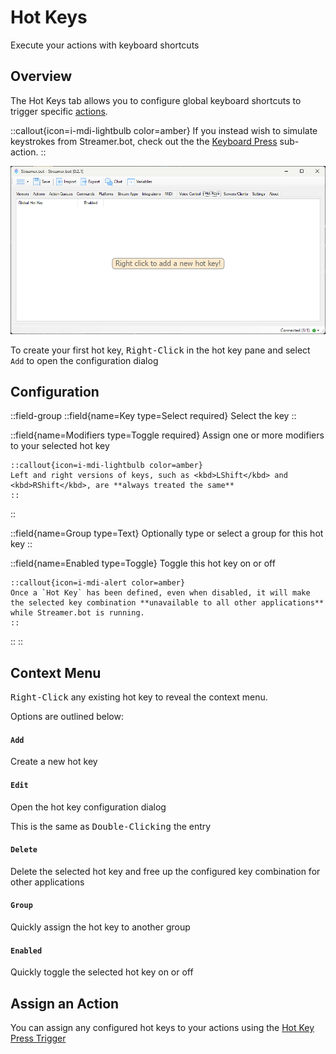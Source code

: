 # Hot Keys
Execute your actions with keyboard shortcuts

## Overview
The Hot Keys tab allows you to configure global keyboard shortcuts to trigger specific [actions](/guide/actions).

::callout{icon=i-mdi-lightbulb color=amber}
If you instead wish to simulate keystrokes from Streamer.bot, check out the  the [Keyboard Press](/api/sub-actions/core/system/keyboard-press) sub-action.
::

![Hot Keys Pane](assets/hotkeys.png)

To create your first hot key, <kbd>Right-Click</kbd> in the hot key pane and select `Add` to open the configuration dialog

## Configuration

::field-group
  ::field{name=Key type=Select required}
  Select the key
  ::

  ::field{name=Modifiers type=Toggle required}
    Assign one or more modifiers to your selected hot key

    ::callout{icon=i-mdi-lightbulb color=amber}
    Left and right versions of keys, such as <kbd>LShift</kbd> and <kbd>RShift</kbd>, are **always treated the same**
    ::
  ::

  ::field{name=Group type=Text}
  Optionally type or select a group for this hot key
  ::

  ::field{name=Enabled type=Toggle}
    Toggle this hot key on or off

    ::callout{icon=i-mdi-alert color=amber}
    Once a `Hot Key` has been defined, even when disabled, it will make the selected key combination **unavailable to all other applications** while Streamer.bot is running.
    ::
  ::
::

## Context Menu

<kbd>Right-Click</kbd> any existing hot key to reveal the context menu.

Options are outlined below:

#### `Add`
Create a new hot key

#### `Edit`
Open the hot key configuration dialog

This is the same as <kbd>Double-Clicking</kbd> the entry

#### `Delete`
Delete the selected hot key and free up the configured key combination for other applications

#### `Group`
Quickly assign the hot key to another group

#### `Enabled`
Quickly toggle the selected hot key on or off

## Assign an Action
You can assign any configured hot keys to your actions using the [Hot Key Press Trigger](/api/triggers/core/hot-keys/hotkey-press)